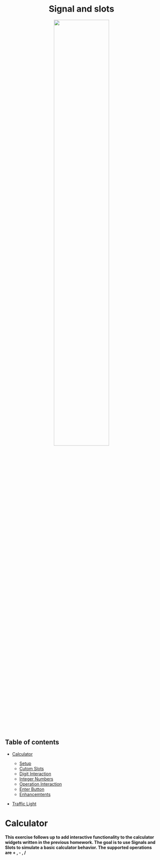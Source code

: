 
<h1 align="center"> Signal and slots</h1>

<p align="center">
     <img align ="center" width="60%"  higth="60%" src="https://i.ytimg.com/vi/JakMj5XEBoc/maxresdefault.jpg" />
 </p>
 
## Table of contents

* [Calculator]("#Calculator)

   * [Setup]("#setup)
   * [Cutom Slots]("#custom-slots)
   * [Digit Interaction]("#Digit-Interaction")
   * [Integer Numbers]("#Integer-numbers")
   * [Operation Interaction]("#Operation-Interaction")
   * [Enter Button]("#Enter-Button")
   * [Enhancemtents]("#enhancements")
 
* [Traffic Light]("#traffic-light)
# Calculator
#### This exercise follows up to add interactive functionality to the calculator widgets written in the previous homework. The goal is to use Signals and Slots to simulate a basic calculator behavior. The supported operations are + , - , / 


